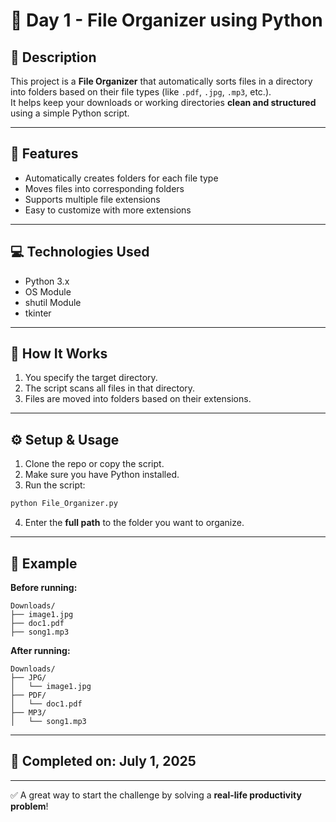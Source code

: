 ﻿# 📁 Day 1 - File Organizer using Python

## 📝 Description
This project is a **File Organizer** that automatically sorts files in a directory into folders based on their file types (like `.pdf`, `.jpg`, `.mp3`, etc.).  
It helps keep your downloads or working directories **clean and structured** using a simple Python script.

---

## 🚀 Features

- Automatically creates folders for each file type
- Moves files into corresponding folders
- Supports multiple file extensions
- Easy to customize with more extensions

---

## 💻 Technologies Used

- Python 3.x
- OS Module
- shutil Module
- tkinter

---

## 📂 How It Works

1. You specify the target directory.
2. The script scans all files in that directory.
3. Files are moved into folders based on their extensions.

---

## ⚙️ Setup & Usage

1. Clone the repo or copy the script.
2. Make sure you have Python installed.
3. Run the script:

```bash
python File_Organizer.py
````

4. Enter the **full path** to the folder you want to organize.

---

## 🧠 Example

**Before running:**

```
Downloads/
├── image1.jpg
├── doc1.pdf
├── song1.mp3
```

**After running:**

```
Downloads/
├── JPG/
│   └── image1.jpg
├── PDF/
│   └── doc1.pdf
├── MP3/
│   └── song1.mp3
```

---

## 📌 Completed on: July 1, 2025

---

✅ A great way to start the challenge by solving a **real-life productivity problem**!
